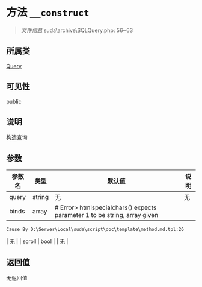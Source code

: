 # 方法 `__construct`

> *文件信息* suda\archive\SQLQuery.php: 56~63

## 所属类 

[Query](../Query.md)

## 可见性

 public 

## 说明

构造查询


## 参数


| 参数名 | 类型 | 默认值 | 说明 |
|--------|-----|-------|-------|
| query |  string | 无 | 无 |
| binds |  array | # Error> htmlspecialchars() expects parameter 1 to be string, array given
	Cause By D:\Server\Local\suda\script\doc\template\method.md.tpl:26
 | 无 |
| scroll |  bool |  | 无 |



## 返回值

无返回值
